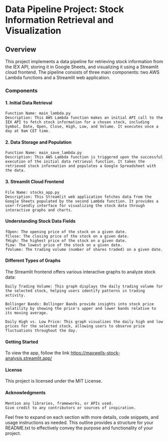 # Data Pipeline Project: Stock Information Retrieval and Visualization
## Overview

This project implements a data pipeline for retrieving stock information from the IEX API, storing it in Google Sheets, and visualizing it using a Streamlit cloud frontend. The pipeline consists of three main components: two AWS Lambda functions and a Streamlit web application.

### Components
#### 1. Initial Data Retrieval

    Function Name: main_lambda.py
    Description: This AWS Lambda function makes an initial API call to the IEX API to fetch stock information for a chosen stock, including Symbol, Date, Open, Close, High, Low, and Volume. It executes once a day at 9am CET time.

#### 2. Data Storage and Population

    Function Name: main_save_lambda.py
    Description: This AWS Lambda function is triggered upon the successful execution of the initial data retrieval function. It takes the retrieved stock information and populates a Google Spreadsheet with the data.

#### 3. Streamlit Cloud Frontend

    File Name: stocks_app.py
    Description: This Streamlit web application fetches data from the Google Sheets populated by the second Lambda function. It provides a user-friendly interface for visualizing the stock data through interactive graphs and charts.

#### Understanding Stock Data Fields

    fOpen: The opening price of the stock on a given date.
    fClose: The closing price of the stock on a given date.
    fHigh: The highest price of the stock on a given date.
    fLow: The lowest price of the stock on a given date.
    fVolume: The trading volume (number of shares traded) on a given date.

#### Different Types of Graphs

The Streamlit frontend offers various interactive graphs to analyze stock data:

    Daily Trading Volume: This graph displays the daily trading volume for the selected stock, helping users identify patterns in trading activity.

    Bollinger Bands: Bollinger Bands provide insights into stock price volatility by showing the price's upper and lower bands relative to its moving average.

    Daily High vs. Low Price: This graph visualizes the daily high and low prices for the selected stock, allowing users to observe price fluctuations throughout the day.

#### Getting Started

To view the app, follow the link https://maxwells-stock-analysis.streamlit.app/

#### License

This project is licensed under the MIT License.

#### Acknowledgments

    Mention any libraries, frameworks, or APIs used.
    Give credit to any contributors or sources of inspiration.

Feel free to expand on each section with more details, code snippets, and usage instructions as needed. This outline provides a structure for your README.txt to effectively convey the purpose and functionality of your project.